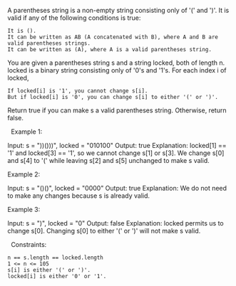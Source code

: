 A parentheses string is a non-empty string consisting only of '(' and ')'. It is valid if any of the following conditions is true:


	It is ().
	It can be written as AB (A concatenated with B), where A and B are valid parentheses strings.
	It can be written as (A), where A is a valid parentheses string.


You are given a parentheses string s and a string locked, both of length n. locked is a binary string consisting only of '0's and '1's. For each index i of locked,


	If locked[i] is '1', you cannot change s[i].
	But if locked[i] is '0', you can change s[i] to either '(' or ')'.


Return true if you can make s a valid parentheses string. Otherwise, return false.

 
Example 1:

Input: s = "))()))", locked = "010100"
Output: true
Explanation: locked[1] == '1' and locked[3] == '1', so we cannot change s[1] or s[3].
We change s[0] and s[4] to '(' while leaving s[2] and s[5] unchanged to make s valid.

Example 2:

Input: s = "()()", locked = "0000"
Output: true
Explanation: We do not need to make any changes because s is already valid.


Example 3:

Input: s = ")", locked = "0"
Output: false
Explanation: locked permits us to change s[0]. 
Changing s[0] to either '(' or ')' will not make s valid.


 
Constraints:


	n == s.length == locked.length
	1 <= n <= 105
	s[i] is either '(' or ')'.
	locked[i] is either '0' or '1'.

